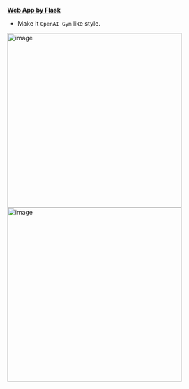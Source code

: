 [**Web App by Flask**](https://github.com/KangOxford/Dissertation/tree/main/WebApp) &nbsp; 
* Make it `OpenAI Gym` like style. 

<img height="400" alt="image" src="https://github.com/KangOxford/Dissertation/blob/main/static/Asset8.v5.png"> <img height="400" alt="image" src="https://github.com/KangOxford/Dissertation/blob/main/static/Asset9.png">
